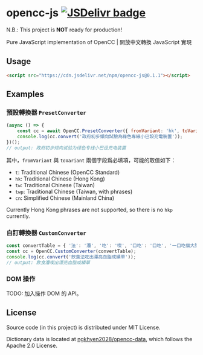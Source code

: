 # opencc-js [![JSDelivr badge](https://data.jsdelivr.com/v1/package/npm/opencc-js/badge)](https://www.jsdelivr.com/package/npm/opencc-js)

N.B.: This project is **NOT** ready for production!

Pure JavaScript implementation of OpenCC | 開放中文轉換 JavaScript 實現

## Usage

```html
<script src="https://cdn.jsdelivr.net/npm/opencc-js@0.1.1"></script>
```

## Examples

### 預設轉換器 `PresetConverter`

```javascript
(async () => {
	const cc = await OpenCC.PresetConverter({ fromVariant: 'hk', toVariant: 'cn' });
	console.log(cc.convert('政府初步傾向試驗為綠色專線小巴設充電裝置'));
})();
// output: 政府初步倾向试验为绿色专线小巴设充电装置
```

其中，`fromVariant` 與 `toVariant` 兩個字段爲必填項，可能的取值如下：

- `t`: Traditional Chinese (OpenCC Standard)
- `hk`: Traditional Chinese (Hong Kong)
- `tw`: Traditional Chinese (Taiwan)
- `twp`: Traditional Chinese (Taiwan, with phrases)
- `cn`: Simplified Chinese (Mainland China)

Currently Hong Kong phrases are not supported, so there is no `hkp` currently.

### 自訂轉換器 `CustomConverter`

```javascript
const convertTable = { '法': '灋', '吃': '喫', '口吃': '口吃', '一口吃個大胖子': '一口喫個大胖子' };
const cc = OpenCC.CustomConverter(convertTable);
console.log(cc.convert('飲食法吃出漂亮血脂成績單'));
// output: 飲食灋喫出漂亮血脂成績單
```

### DOM 操作

TODO: 加入操作 DOM 的 API。

## License

Source code (in this project) is distributed under MIT License.

Dictionary data is located at [ngkhyen2028/opencc-data](https://github.com/ngkhyen2028/opencc-data), which follows the Apache 2.0 License.
